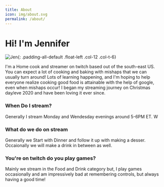 ```yaml
---
title: About
icon: img/about.svg
permalink: /about/
---
```

# Hi! I'm Jennifer

![Jen]({{site.baseurl}}/img/20220128-JenBig.jpg){: .padding-all-default .float-left .col-12 .col-t-6}

 I'm a Home cook and streamer on twitch based out of the south-east US. You can expect a lot of cooking and baking with mishaps that we can usually turn around! Lots of learning happening, and I'm hoping to help everyone realize cooking good food is attainable with the help of google, even when mishaps occur! I began my streaming journey on Christmas day/eve 2020 and have been loving it ever since.   

### When Do I stream?  

Generally I stream Monday and Wendesday evenings around 5-6PM ET. W

### What do we do on stream

Generally we Start with Dinner and follow it up with making a desser.  Occaionally we will make a drink in between as well. 

### You're on twitch do you play games?

Mainly we stream in the Food and Drink category but, I play games occasionally and am impressively bad at remembering controls, but always having a good time!
